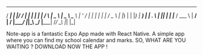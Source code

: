   ____    _  __  _   _   _          _      ____    ____  
 / ___|  | |/ / | | | | | |        / \    |  _ \  |  _ \ 
 \___ \  | ' /  | | | | | |       / _ \   | |_) | | |_) |
  ___) | | . \  | |_| | | |___   / ___ \  |  __/  |  __/ 
 |____/  |_|\_\  \___/  |_____| /_/   \_\ |_|     |_|    
                                                         

Note-app is a fantastic Expo App made with React Native.
A simple app where you can find my school calendar and 
marks.
SO, WHAT ARE YOU WAITING ? DOWNLOAD NOW THE APP !
